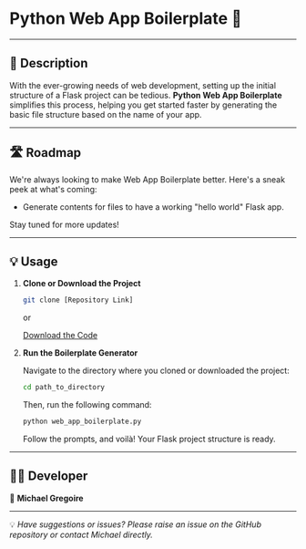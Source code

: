 # Python Web App Boilerplate 🚀

---

## 📘 Description

With the ever-growing needs of web development, setting up the initial structure of a Flask project can be tedious. **Python Web App Boilerplate** simplifies this process, helping you get started faster by generating the basic file structure based on the name of your app.

---

## 🛣 Roadmap

We're always looking to make Web App Boilerplate better. Here's a sneak peek at what's coming:

- Generate contents for files to have a working "hello world" Flask app.

Stay tuned for more updates!

---

## 💡 Usage

1. **Clone or Download the Project**

    ```bash
    git clone [Repository Link]
    ```

    or

    [Download the Code](#)

2. **Run the Boilerplate Generator**

    Navigate to the directory where you cloned or downloaded the project:

    ```bash
    cd path_to_directory
    ```

    Then, run the following command:

    ```bash
    python web_app_boilerplate.py
    ```

    Follow the prompts, and voilà! Your Flask project structure is ready.

---

## 🧑‍💻 Developer

👤 **Michael Gregoire**

---

💡 _Have suggestions or issues? Please raise an issue on the GitHub repository or contact Michael directly._

